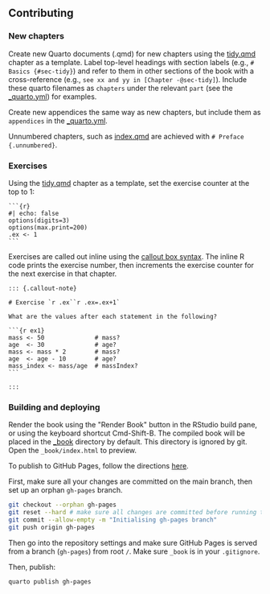 ## Contributing

### New chapters

Create new Quarto documents (.qmd) for new chapters using the [tidy.qmd](tidy.qmd) chapter as a template. Label top-level headings with section labels (e.g., `# Basics {#sec-tidy}`) and refer to them in other sections of the book with a cross-reference (e.g., `see xx and yy in [Chapter -@sec-tidy]`). Include these quarto filenames as `chapters` under the relevant `part` (see the [_quarto.yml](_quarto.yml)) for examples.

Create new appendices the same way as new chapters, but include them as `appendices` in the [_quarto.yml](_quarto.yml).

Unnumbered chapters, such as [index.qmd](index.qmd) are achieved with `# Preface {.unnumbered}`.

### Exercises

Using the [tidy.qmd](tidy.qmd) chapter as a template, set the exercise counter at the top to 1:

    ```{r}
    #| echo: false
    options(digits=3)
    options(max.print=200)
    .ex <- 1
    ```

Exercises are called out inline using the [callout box syntax](https://quarto.org/docs/authoring/callouts.html). The inline R code prints the exercise number, then increments the exercise counter for the next exercise in that chapter. 


    ::: {.callout-note}
    
    # Exercise `r .ex``r .ex=.ex+1`
    
    What are the values after each statement in the following?
    
    ```{r ex1}
    mass <- 50              # mass?
    age  <- 30              # age?
    mass <- mass * 2        # mass?
    age  <- age - 10        # age?
    mass_index <- mass/age  # massIndex?
    ```
    
    :::

### Building and deploying

Render the book using the "Render Book" button in the RStudio build pane, or using the keyboard shortcut Cmd-Shift-B. The compiled book will be placed in the [_book](_book) directory by default. This directory is ignored by git. Open the `_book/index.html` to preview.

To publish to GitHub Pages, follow the directions [here](https://quarto.org/docs/publishing/github-pages.html). 

First, make sure all your changes are committed on the main branch, then set up an orphan `gh-pages` branch.

```sh
git checkout --orphan gh-pages
git reset --hard # make sure all changes are committed before running this!
git commit --allow-empty -m "Initialising gh-pages branch"
git push origin gh-pages
```

Then go into the repository settings and make sure GitHub Pages is served from a branch (`gh-pages`) from root `/`. Make sure `_book` is in your `.gitignore`.

Then, publish:

```
quarto publish gh-pages
```
